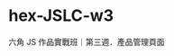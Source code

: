 # hex-JSLC-w3
六角 JS 作品實戰班｜第三週．產品管理頁面


<!-- https://www.cosstores.com/en/men.html -->
<!-- https://www.tomford.com/ -->
